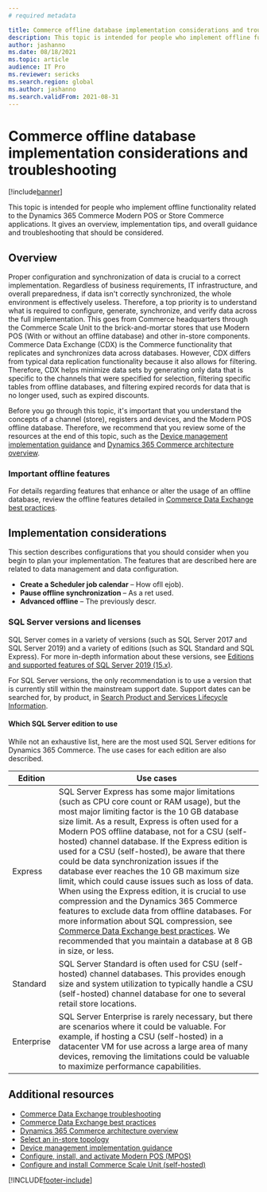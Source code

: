 ```yaml
---
# required metadata

title: Commerce offline database implementation considerations and troubleshooting
description: This topic is intended for people who implement offline functionality related to the Dynamics 365 Commerce Modern POS or Store Commerce applications. It gives an overview, implementation tips, and overall guidance and troubleshooting that should be considered.
author: jashanno
ms.date: 08/18/2021
ms.topic: article
audience: IT Pro
ms.reviewer: sericks
ms.search.region: global
ms.author: jashanno
ms.search.validFrom: 2021-08-31
---
```


# Commerce offline database implementation considerations and troubleshooting

[!include[banner](../includes/banner.md)]

This topic is intended for people who implement offline functionality related to the Dynamics 365 Commerce Modern POS or Store Commerce applications. It gives an overview, implementation tips, and overall guidance and troubleshooting that should be considered.

## Overview

Proper configuration and synchronization of data is crucial to a correct implementation. Regardless of business requirements, IT infrastructure, and overall preparedness, if data isn't correctly synchronized, the whole environment is effectively useless. Therefore, a top priority is to understand what is required to configure, generate, synchronize, and verify data across the full implementation. This goes from Commerce headquarters through the Commerce Scale Unit to the brick-and-mortar stores that use Modern POS (With or without an offline database) and other in-store components. Commerce Data Exchange (CDX) is the Commerce functionality that replicates and synchronizes data across databases. However, CDX differs from typical data replication functionality because it also allows for filtering. Therefore, CDX helps minimize data sets by generating only data that is specific to the channels that were specified for selection, filtering specific tables from offline databases, and filtering expired records for data that is no longer used, such as expired discounts.

Before you go through this topic, it's important that you understand the concepts of a channel (store), registers and devices, and the Modern POS offline database. Therefore, we recommend that you review some of the resources at the end of this topic, such as the [Device management implementation guidance](../implementation-considerations-devices.md) and [Dynamics 365 Commerce architecture overview](../commerce-architecture.md).


### Important offline features

For details regarding features that enhance or alter the usage of an offline database, review the offline features detailed in [Commerce Data Exchange best practices](CDX-Best-Practices.md).

## Implementation considerations

This section describes configurations that you should consider when you begin to plan your implementation. The features that are described here are related to data management and data configuration. 

- **Create a Scheduler job calendar** – How ofll ejob).
- **Pause offline synchronization** – As a ret used.
- **Advanced offline** – The previously descr.

### SQL Server versions and licenses 
SQL Server comes in a variety of versions (such as SQL Server 2017 and SQL Server 2019) and a variety of editions (such as SQL Standard and SQL Express). For more in-depth information about these versions, see [Editions and supported features of SQL Server 2019 (15.x)](/sql/sql-server/editions-and-components-of-sql-server-version-15?view=sql-server-ver15#Cross-BoxScaleLimits).

For SQL Server versions, the only recommendation is to use a version that is currently still within the mainstream support date. Support dates can be searched for, by product, in [Search Product and Services Lifecycle Information](/lifecycle/products/).

#### Which SQL Server edition to use
While not an exhaustive list, here are the most used SQL Server editions for Dynamics 365 Commerce. The use cases for each edition are also described.

| Edition | Use cases |
|--------------|-------------|
| Express | SQL Server Express has some major limitations (such as CPU core count or RAM usage), but the most major limiting factor is the 10 GB database size limit.  As a result, Express is often used for a Modern POS offline database, not for a CSU (self-hosted) channel database. If the Express edition is used for a CSU (self-hosted), be aware that there could be data synchronization issues if the database ever reaches the 10 GB maximum size limit, which could cause issues such as loss of data. When using the Express edition, it is crucial to use compression and the Dynamics 365 Commerce features to exclude data from offline databases. For more information about SQL compression, see [Commerce Data Exchange best practices](CDX-Best-Practices.md#enable-table-and-index-compression). We recommended that you maintain a database at 8 GB in size, or less. |
| Standard | SQL Server Standard is often used for CSU (self-hosted) channel databases.  This provides enough size and system utilization to typically handle a CSU (self-hosted) channel database for one to several retail store locations. |
| Enterprise | SQL Server Enterprise is rarely necessary, but there are scenarios where it could be valuable. For example, if hosting a CSU (self-hosted) in a datacenter VM for use across a large area of many devices, removing the limitations could be valuable to maximize performance capabilities. |

## Additional resources

- [Commerce Data Exchange troubleshooting](CDX-Troubleshooting.md)
- [Commerce Data Exchange best practices](CDX-Best-Practices.md)
- [Dynamics 365 Commerce architecture overview](../commerce-architecture.md)
- [Select an in-store topology](retail-in-store-topology.md)
- [Device management implementation guidance](../implementation-considerations-devices.md)
- [Configure, install, and activate Modern POS (MPOS)](../retail-modern-pos-device-activation.md)
- [Configure and install Commerce Scale Unit (self-hosted)](retail-store-scale-unit-configuration-installation.md)

[!INCLUDE[footer-include](../../includes/footer-banner.md)]

